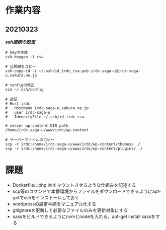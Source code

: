 # 作業内容

## 20210323

**_ssh接続の設定_**

```
# keyの作成
ssh-keygen -t rsa

# 公開鍵をコピー
ssh-copy-id -i ~/.ssh/id_irdc_rsa.pub irdc-saga-u@irdc-saga-u.sakura.ne.jp

# configの修正
vim ~/.ssh/config

# 追記
# Host irdc
#   HostName irdc-saga-u.sakura.ne.jp
#   user irdc-saga-u
#   IdennityFile ~/.ssh/id_irdc_rsa

# server wp-content DIR path
/home/irdc-saga-u/www/irdc/wp-content

# サーバーファイルのコピー
scp -r irdc:/home/irdc-saga-u/www/irdc/wp-content/themes/ ./
scp -r irdc:/home/irdc-saga-u/www/irdc/wp-content/plugins/ ./
```

# 課題

- Dockerfileにphp.iniをマウントさせるような仕組みを記述する
- scp等のコマンドで本番環境からファイルをダウンロードできるようにapt-getでsshをインストールしておく
- wordpressの設定手順をマニュアル化する
- gitignoreを更新して必要なファイルのみを更新対象にする
- sassをビルドできるようにnvmとnodeを入れる。apt-get install sassをする
